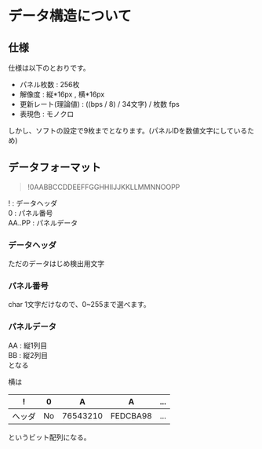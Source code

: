 # データ構造について
## 仕様
仕様は以下のとおりです。
* パネル枚数 : 256枚
* 解像度 : 縦\*16px , 横\*16px
* 更新レート(理論値) : ((bps / 8) / 34文字) / 枚数 fps
* 表現色 : モノクロ

しかし、ソフトの設定で9枚までとなります。(パネルIDを数値文字にしているため)

## データフォーマット
>!0AABBCCDDEEFFGGHHIIJJKKLLMMNNOOPP

! : データヘッダ  
0 : パネル番号  
AA..PP : パネルデータ

### データヘッダ
ただのデータはじめ検出用文字

### パネル番号
char 1文字だけなので、0~255まで選べます。  

### パネルデータ
AA : 縦1列目  
BB : 縦2列目  
となる

横は  

|!|0|A|A|...|
| ------------- | ------------- | ------------- | ------------- | ------------- |
|ヘッダ|No|76543210|FEDCBA98|...|
というビット配列になる。
